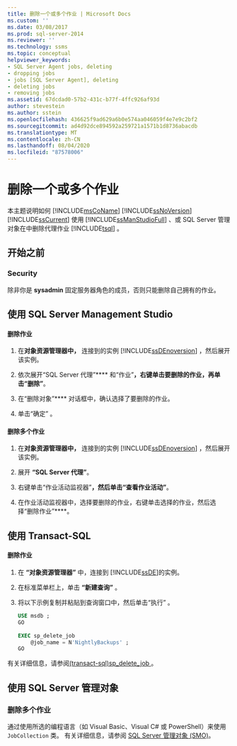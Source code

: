 ```yaml
---
title: 删除一个或多个作业 | Microsoft Docs
ms.custom: ''
ms.date: 03/08/2017
ms.prod: sql-server-2014
ms.reviewer: ''
ms.technology: ssms
ms.topic: conceptual
helpviewer_keywords:
- SQL Server Agent jobs, deleting
- dropping jobs
- jobs [SQL Server Agent], deleting
- deleting jobs
- removing jobs
ms.assetid: 67dcdad0-57b2-431c-b77f-4ffc926af93d
author: stevestein
ms.author: sstein
ms.openlocfilehash: 436625f9ad629a6b0e574aa046059f4e7e9c2bf2
ms.sourcegitcommit: ad4d92dce894592a259721a1571b1d8736abacdb
ms.translationtype: MT
ms.contentlocale: zh-CN
ms.lasthandoff: 08/04/2020
ms.locfileid: "87578006"
---
```

# <a name="delete-one-or-more-jobs"></a>删除一个或多个作业
  本主题说明如何 [!INCLUDE[msCoName](../../includes/msconame-md.md)] [!INCLUDE[ssNoVersion](../../includes/ssnoversion-md.md)] [!INCLUDE[ssCurrent](../../includes/sscurrent-md.md)] 使用 [!INCLUDE[ssManStudioFull](../../includes/ssmanstudiofull-md.md)] 、或 SQL Server 管理对象在中删除代理作业 [!INCLUDE[tsql](../../includes/tsql-md.md)] 。  
  
 
  
##  <a name="before-you-begin"></a><a name="BeforeYouBegin"></a> 开始之前  
  
###  <a name="security"></a><a name="Security"></a> Security  
 除非你是 **sysadmin** 固定服务器角色的成员，否则只能删除自己拥有的作业。  
  
 
  
##  <a name="using-sql-server-management-studio"></a><a name="SSMS"></a> 使用 SQL Server Management Studio  
  
#### <a name="to-delete-a-job"></a>删除作业  
  
1.  在**对象资源管理器中，** 连接到的实例 [!INCLUDE[ssDEnoversion](../../includes/ssdenoversion-md.md)] ，然后展开该实例。  
  
2.  依次展开“SQL Server 代理”**** 和“作业”****，右键单击要删除的作业，再单击“删除”****。  
  
3.  在“删除对象”**** 对话框中，确认选择了要删除的作业。  
  
4.  单击“确定”  。  
  
#### <a name="to-delete-multiple-jobs"></a>删除多个作业  
  
1.  在**对象资源管理器中，** 连接到的实例 [!INCLUDE[ssDEnoversion](../../includes/ssdenoversion-md.md)] ，然后展开该实例。  
  
2.  展开 **“SQL Server 代理”**。  
  
3.  右键单击“作业活动监视器”****，然后单击“查看作业活动”****。  
  
4.  在作业活动监视器中，选择要删除的作业，右键单击选择的作业，然后选择“删除作业”****。  
  

  
##  <a name="using-transact-sql"></a><a name="TSQL"></a> 使用 Transact-SQL  
  
#### <a name="to-delete-a-job"></a>删除作业  
  
1.  在 **“对象资源管理器”** 中，连接到 [!INCLUDE[ssDE](../../includes/ssde-md.md)]的实例。  
  
2.  在标准菜单栏上，单击 **“新建查询”** 。  
  
3.  将以下示例复制并粘贴到查询窗口中，然后单击“执行” 。  
  
    ```sql
    USE msdb ;  
    GO  
  
    EXEC sp_delete_job  
        @job_name = N'NightlyBackups' ;  
    GO  
    ```  
  
 有关详细信息，请参阅[&#40;transact-sql&#41;sp_delete_job ](/sql/relational-databases/system-stored-procedures/sp-delete-job-transact-sql)。  

##  <a name="using-sql-server-management-objects"></a><a name="SMO"></a>使用 SQL Server 管理对象  

### <a name="to-delete-multiple-jobs"></a>删除多个作业
  
 通过使用所选的编程语言（如 Visual Basic、Visual C# 或 PowerShell）来使用 `JobCollection` 类。 有关详细信息，请参阅 [SQL Server 管理对象 (SMO)](https://msdn.microsoft.com/library/ms162169.aspx)。  
